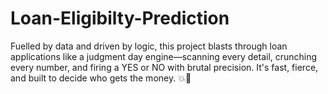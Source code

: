 # Loan-Eligibilty-Prediction
Fuelled by data and driven by logic, this project blasts through loan applications like a judgment day engine—scanning every detail, crunching every number, and firing a YES or NO with brutal precision. It's fast, fierce, and built to decide who gets the money. 💥💸
